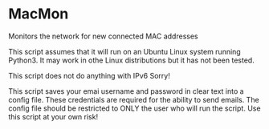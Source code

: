 # MacMon
Monitors the network for new connected MAC addresses

This script assumes that it will run on an Ubuntu Linux system running Python3.  It may work in othe Linux distributions but it has not been tested.

This script does not do anything with IPv6 Sorry!

This script saves your emai username and password in clear text into a config file.  These credentials are required for the ability to send emails.  The config file should be restricted to ONLY the user who will run the script.  Use this script at your own risk!